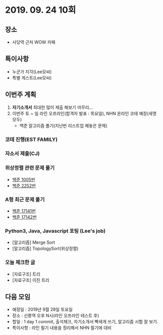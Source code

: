 # 2019. 09. 24 10회

## 장소
- 사당역 근처 WOW 카페

## 특이사항
- 누군가 지각(Lee모씨)
- 특별 게스트(Lee모씨)

## 이번주 계획
1. **자기소개서** 최대한 많이 제출 해보기 마무리...
2. 이번주 토 ~ 일 라인 오프라인(합격자 발표 : 목요일), NHN 온라인 코테 예정(세명 모두)
    - 백준 알고리즘 풀기(지난번 리스트업 해놓은 문제)

### 코테 진행(EST FAMILY)

### 자소서 제출(CJ)

### 위상정렬 관련 문제 풀기
- [백준 1005번](https://www.acmicpc.net/problem/1005)
- [백준 2252번](https://www.acmicpc.net/problem/2252)

### A형 최근 문제 풀기
- [백준 17141번](https://www.acmicpc.net/problem/17141)
- [백준 17142번](https://www.acmicpc.net/problem/17142)

### Python3, Java, Javascript 포팅 (Lee's job)
- [알고리즘] Merge Sort
- [알고리즘] TopologySort(위상정렬)

### 오늘 체크한 글
- [자료구조] 트리
- [자료구조] 이진 트리

## 다음 모임
- 예정일 : 2019년 9월 28일 토요일
- 장소 : 선릉역 오후 N시(라인 오프라인 테스트 후)
- 할일 : 1 day 1 commit, 출석체크, 자기소개서 빡세게 쓰기, 알고리즘 시험 잘 보기.
- 특이사항 : 라인 필기 내용을 정리해서 NHN 필기에 대비
